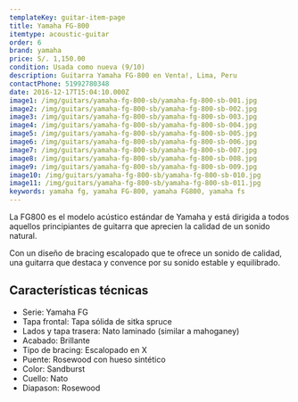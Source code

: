 ```yaml
---
templateKey: guitar-item-page
title: Yamaha FG-800
itemtype: acoustic-guitar
order: 6
brand: yamaha
price: S/. 1,150.00
condition: Usada como nueva (9/10)
description: Guitarra Yamaha FG-800 en Venta!, Lima, Peru
contactPhone: 51992780348
date: 2016-12-17T15:04:10.000Z
image1: /img/guitars/yamaha-fg-800-sb/yamaha-fg-800-sb-001.jpg
image2: /img/guitars/yamaha-fg-800-sb/yamaha-fg-800-sb-002.jpg
image3: /img/guitars/yamaha-fg-800-sb/yamaha-fg-800-sb-003.jpg
image4: /img/guitars/yamaha-fg-800-sb/yamaha-fg-800-sb-004.jpg
image5: /img/guitars/yamaha-fg-800-sb/yamaha-fg-800-sb-005.jpg
image6: /img/guitars/yamaha-fg-800-sb/yamaha-fg-800-sb-006.jpg
image7: /img/guitars/yamaha-fg-800-sb/yamaha-fg-800-sb-007.jpg
image8: /img/guitars/yamaha-fg-800-sb/yamaha-fg-800-sb-008.jpg
image9: /img/guitars/yamaha-fg-800-sb/yamaha-fg-800-sb-009.jpg
image10: /img/guitars/yamaha-fg-800-sb/yamaha-fg-800-sb-010.jpg
image11: /img/guitars/yamaha-fg-800-sb/yamaha-fg-800-sb-011.jpg
keywords: yamaha fg, yamaha FG-800, yamaha FG800, yamaha fs
---
```


La FG800 es el modelo acústico estándar de Yamaha y está dirigida a todos aquellos principiantes de guitarra que aprecien la calidad de un sonido natural.

Con un diseño de bracing escalopado que te ofrece un sonido de calidad, una guitarra que destaca y convence por su sonido estable y equilibrado.

## Características técnicas

* Serie: Yamaha FG
* Tapa frontal: Tapa sólida de sitka spruce
* Lados y tapa trasera: Nato laminado (similar a mahoganey)
* Acabado: Brillante
* Tipo de bracing: Escalopado en X
* Puente: Rosewood con hueso sintético
* Color: Sandburst
* Cuello: Nato
* Diapason: Rosewood
